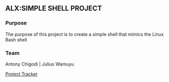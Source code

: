 <h2>ALX:SIMPLE SHELL PROJECT</h2>
<h3>Purpose</h3>
<p>The purpose of this project is to create a simple shell that mimics the Linux Bash shell</p>
<h3>Team</h3>
<p>Antony Chigodi | Julius Wamuyu</p>
<a href="https://docs.google.com/spreadsheets/d/1Cv7NGjQQTWtyXYqFIIHh3J-DxzB-9mwcHj6l_xZ4tS4/edit?usp=sharing" target="_blank">Project Tracker</a>


